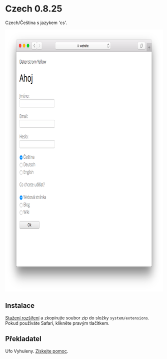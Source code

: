 Czech 0.8.25
============
Czech/Čeština s jazykem 'cs'.

<p align="center"><img src="czech-screenshot.png?raw=true" width="795" height="836" alt="Screenshot"></p>

## Instalace

[Stažení rozšíření](https://github.com/datenstrom/yellow-extensions/raw/master/zip/czech.zip) 
a zkopírujte soubor zip do složky `system/extensions`. Pokud používáte Safari, klikněte pravým tlačítkem.

## Překladatel

Ufo Vyhuleny. [Získejte pomoc](https://datenstrom.se/yellow/help/).
